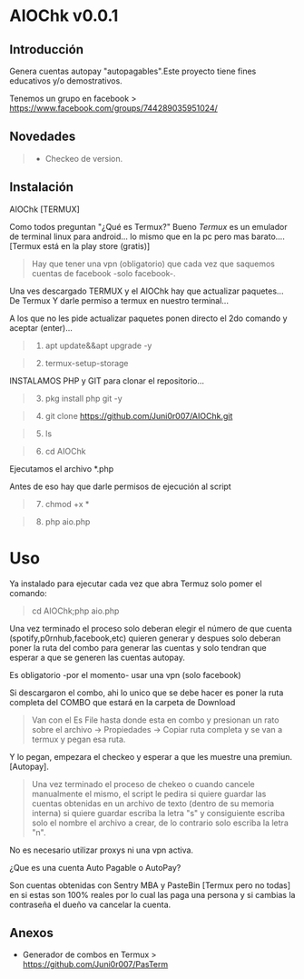 # AIOChk v0.0.1

## Introducción

Genera cuentas autopay "autopagables".Este proyecto tiene fines educativos y/o demostrativos.

Tenemos un grupo en facebook > https://www.facebook.com/groups/744289035951024/

## Novedades
> - Checkeo de version.

## Instalación
AIOChk [TERMUX]
 
Como todos preguntan "¿Qué es Termux?"
Bueno *Termux* es un emulador de terminal linux para android... lo mismo que en la pc pero mas barato.... [Termux está en la 
play store (gratis)]

> Hay que tener una vpn (obligatorio) que cada vez que saquemos cuentas de facebook -solo 
facebook-.

Una ves descargado TERMUX y el AIOChk hay que actualizar paquetes... De Termux Y darle permiso a 
termux en nuestro terminal...
  
A los que no les pide actualizar paquetes ponen directo el 2do comando y aceptar (enter)...

> 1. apt update&&apt upgrade -y

> 2. termux-setup-storage

INSTALAMOS PHP y GIT para clonar el repositorio...

> 3. pkg install php git -y

> 4. git clone https://github.com/Juni0r007/AIOChk.git

> 5. ls

> 6. cd AIOChk

Ejecutamos el archivo *.php

Antes de eso hay que darle permisos de ejecución al script

> 7. chmod +x *

> 8. php aio.php

# Uso

Ya instalado para ejecutar cada vez que abra Termuz solo pomer el comando:

> cd AIOChk;php aio.php

Una vez terminado el proceso solo deberan elegir el número de que cuenta (spotify,p0rnhub,facebook,etc) quieren generar y despues solo deberan poner la ruta del combo para generar las cuentas y solo tendran que esperar a que se generen las cuentas autopay.

Es obligatorio -por el momento- usar una vpn (solo facebook)

Si descargaron el combo, ahi lo unico que se debe hacer es poner la ruta completa del COMBO que estará en la carpeta de Download 
> Van con el Es File hasta donde esta en combo y presionan un rato sobre el archivo -> Propiedades -> Copiar ruta completa y se van a termux y pegan esa ruta.

Y lo pegan, empezara el checkeo  y esperar a que les muestre una premiun.[Autopay].

> Una vez terminado el proceso de chekeo o cuando cancele manualmente el mismo, el script le pedira si quiere guardar las cuentas obtenidas en un archivo de texto (dentro de su memoria interna) si quiere guardar escriba la letra "s" y consiguiente escriba solo el nombre el archivo a crear, de lo contrario solo escriba la letra "n".

No es necesario utilizar proxys ni una vpn activa.

¿Que es una cuenta Auto Pagable o AutoPay? 

Son cuentas  obtenidas con Sentry MBA y PasteBin [Termux pero no todas] en si estas son 100% reales por lo cual las paga una persona y si cambias la contraseña el dueño va cancelar la cuenta.

## Anexos

- Generador de combos en Termux > https://github.com/Juni0r007/PasTerm
